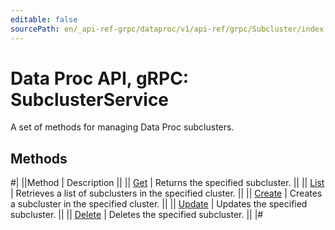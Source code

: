 ```yaml
---
editable: false
sourcePath: en/_api-ref-grpc/dataproc/v1/api-ref/grpc/Subcluster/index.md
---
```


# Data Proc API, gRPC: SubclusterService

A set of methods for managing Data Proc subclusters.

## Methods

#|
||Method | Description ||
|| [Get](get.md) | Returns the specified subcluster. ||
|| [List](list.md) | Retrieves a list of subclusters in the specified cluster. ||
|| [Create](create.md) | Creates a subcluster in the specified cluster. ||
|| [Update](update.md) | Updates the specified subcluster. ||
|| [Delete](delete.md) | Deletes the specified subcluster. ||
|#